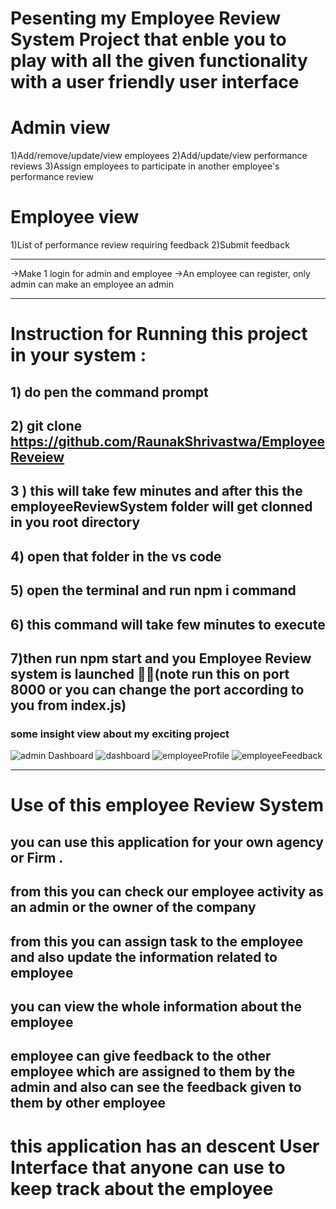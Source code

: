 # Pesenting my Employee Review System Project that enble you to play with all the given functionality with a user friendly user interface 

# Admin view
1)Add/remove/update/view employees
2)Add/update/view performance reviews
3)Assign employees to participate in another employee's performance review


# Employee view
1)List of performance review requiring feedback
2)Submit feedback

----------------------------------------------------------------------------
->Make 1 login for admin and employee
->An employee can register, only admin can make an employee an admin


-----------------------------------------------------------------------------
# Instruction for Running this project in your system :
## 1) do pen the command prompt 
## 2) git clone https://github.com/RaunakShrivastwa/EmployeeReveiew
## 3 ) this will take few minutes and after this the employeeReviewSystem folder will get clonned in you root directory 
## 4) open that folder in the vs code 
## 5) open the terminal and run npm i command 
## 6) this command will take few minutes to execute 
## 7)then run npm start and you Employee Review system is launched 🎉🥳(note run this on port 8000 or you can change the port according to you from index.js)

### some insight view about my exciting project
![admin Dashboard](https://user-images.githubusercontent.com/87610142/212526352-7c67892c-723b-4016-a6b2-8a696fd7ec8a.jpg)
![dashboard](https://user-images.githubusercontent.com/87610142/212526357-1e955f0d-5821-4576-9afb-868d10f14a59.jpg)
![employeeProfile](https://user-images.githubusercontent.com/87610142/212526363-5d4c7880-f7fe-4111-bc79-0ffde2a3f2e4.jpg)
![employeeFeedback](https://user-images.githubusercontent.com/87610142/212526365-6ebbb4e0-f4d4-4f29-8917-02c28d10660e.jpg)



-------------------------------------------------------------------------------------------------
# Use of this employee Review System
## you can use this application for your own agency or Firm .
## from this you can check our employee activity as an admin or the owner of the company 
## from this you can assign task to the employee and also update the information related to employee 
## you can view the whole information about the employee  
## employee can give feedback to the other employee which are assigned to them by the admin and also can see the feedback given to them by other employee 

# this application has an descent User Interface that anyone can use to keep track about the employee 


